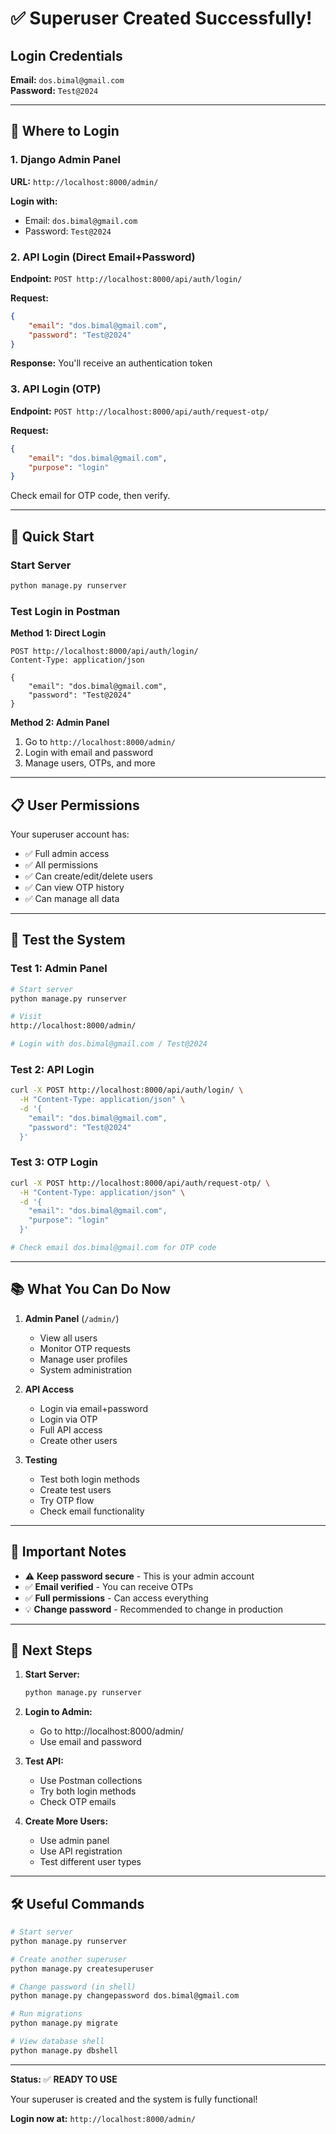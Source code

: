 # ✅ Superuser Created Successfully!

## Login Credentials

**Email:** `dos.bimal@gmail.com`  
**Password:** `Test@2024`

---

## 🔐 Where to Login

### 1. Django Admin Panel
**URL:** `http://localhost:8000/admin/`

**Login with:**
- Email: `dos.bimal@gmail.com`
- Password: `Test@2024`

### 2. API Login (Direct Email+Password)
**Endpoint:** `POST http://localhost:8000/api/auth/login/`

**Request:**
```json
{
    "email": "dos.bimal@gmail.com",
    "password": "Test@2024"
}
```

**Response:** You'll receive an authentication token

### 3. API Login (OTP)
**Endpoint:** `POST http://localhost:8000/api/auth/request-otp/`

**Request:**
```json
{
    "email": "dos.bimal@gmail.com",
    "purpose": "login"
}
```

Check email for OTP code, then verify.

---

## 🚀 Quick Start

### Start Server
```bash
python manage.py runserver
```

### Test Login in Postman

**Method 1: Direct Login**
```
POST http://localhost:8000/api/auth/login/
Content-Type: application/json

{
    "email": "dos.bimal@gmail.com",
    "password": "Test@2024"
}
```

**Method 2: Admin Panel**
1. Go to `http://localhost:8000/admin/`
2. Login with email and password
3. Manage users, OTPs, and more

---

## 📋 User Permissions

Your superuser account has:
- ✅ Full admin access
- ✅ All permissions
- ✅ Can create/edit/delete users
- ✅ Can view OTP history
- ✅ Can manage all data

---

## 🧪 Test the System

### Test 1: Admin Panel
```bash
# Start server
python manage.py runserver

# Visit
http://localhost:8000/admin/

# Login with dos.bimal@gmail.com / Test@2024
```

### Test 2: API Login
```bash
curl -X POST http://localhost:8000/api/auth/login/ \
  -H "Content-Type: application/json" \
  -d '{
    "email": "dos.bimal@gmail.com",
    "password": "Test@2024"
  }'
```

### Test 3: OTP Login
```bash
curl -X POST http://localhost:8000/api/auth/request-otp/ \
  -H "Content-Type: application/json" \
  -d '{
    "email": "dos.bimal@gmail.com",
    "purpose": "login"
  }'

# Check email dos.bimal@gmail.com for OTP code
```

---

## 📚 What You Can Do Now

1. **Admin Panel** (`/admin/`)
   - View all users
   - Monitor OTP requests
   - Manage user profiles
   - System administration

2. **API Access**
   - Login via email+password
   - Login via OTP
   - Full API access
   - Create other users

3. **Testing**
   - Test both login methods
   - Create test users
   - Try OTP flow
   - Check email functionality

---

## 🔑 Important Notes

- ⚠️ **Keep password secure** - This is your admin account
- ✅ **Email verified** - You can receive OTPs
- ✅ **Full permissions** - Can access everything
- 💡 **Change password** - Recommended to change in production

---

## 📱 Next Steps

1. **Start Server:**
   ```bash
   python manage.py runserver
   ```

2. **Login to Admin:**
   - Go to http://localhost:8000/admin/
   - Use email and password

3. **Test API:**
   - Use Postman collections
   - Try both login methods
   - Check OTP emails

4. **Create More Users:**
   - Use admin panel
   - Use API registration
   - Test different user types

---

## 🛠️ Useful Commands

```bash
# Start server
python manage.py runserver

# Create another superuser
python manage.py createsuperuser

# Change password (in shell)
python manage.py changepassword dos.bimal@gmail.com

# Run migrations
python manage.py migrate

# View database shell
python manage.py dbshell
```

---

**Status:** ✅ **READY TO USE**

Your superuser is created and the system is fully functional!

**Login now at:** `http://localhost:8000/admin/`

